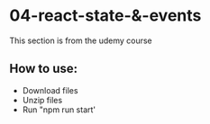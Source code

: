 # 04-react-state-&-events
This section is from the udemy course

## How to use:
- Download files
- Unzip files
- Run "npm run start'


